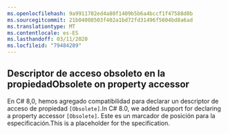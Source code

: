```yaml
---
ms.openlocfilehash: 9a9911702ed4a80f1409b5b6a4bccf1f47588d0b
ms.sourcegitcommit: 21b04008503f402a1bd72fd31496f5604bd8a6ad
ms.translationtype: MT
ms.contentlocale: es-ES
ms.lasthandoff: 03/11/2020
ms.locfileid: "79484289"
---
```

## <a name="obsolete-on-property-accessor"></a><span data-ttu-id="c6f53-101">Descriptor de acceso obsoleto en la propiedad</span><span class="sxs-lookup"><span data-stu-id="c6f53-101">Obsolete on property accessor</span></span>

<span data-ttu-id="c6f53-102">En C# 8,0, hemos agregado compatibilidad para declarar un descriptor de acceso de propiedad `[Obsolete]`.</span><span class="sxs-lookup"><span data-stu-id="c6f53-102">In C# 8.0, we added support for declaring a property accessor `[Obsolete]`.</span></span> <span data-ttu-id="c6f53-103">Este es un marcador de posición para la especificación.</span><span class="sxs-lookup"><span data-stu-id="c6f53-103">This is a placeholder for the specification.</span></span>
